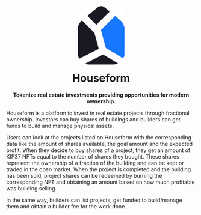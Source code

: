 <div align="center">
  <img height="156" src="./public/houseform-icon.png" />

  <h1 style="margin-top:16px;">Houseform </h1>

  <p>
    <strong>Tokenize real estate investments providing opportunities for modern ownership.</strong>
  </p>
</div>

Houseform is a platform to invest in real estate projects through fractional ownership. Investors can buy shares of buildings and builders can get funds to build and manage physical assets.

Users can look at the projects listed on Houseform with the corresponding data like the amount of shares available, the goal amount and the expected profit. When they decide to buy shares of a project, they get an amount of KIP37 NFTs equal to the number of shares they bought. These shares represent the ownership of a fraction of the building and can be kept or traded in the open market. When the project is completed and the building has been sold, project shares can be redeemed by burning the corresponding NFT and obtaining an amount based on how much profitable was building selling.

In the same way, builders can list projects, get funded to build/manage them and obtain a builder fee for the work done.
